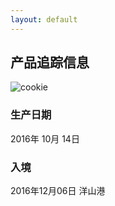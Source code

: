 ```yaml
---
layout: default
---
```


## 产品追踪信息

![cookie](http://img.cecpv.com/trans-2016-10-cookie.png)

### 生产日期

2016年 10月 14日

### 入境
2016年12月06日 洋山港

